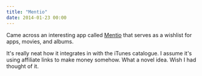 ```yaml
---
title: "Mentio"
date: 2014-01-23 00:00
---
```


<p>Came across an interesting app called <a href="https://itunes.apple.com/ca/app/mentio-personal-media-wish/id796557338?mt=8&amp;uo=4&amp;at=1l3v6zC">Mentio</a> that serves as a wishlist for apps, movies, and albums. </p>

<p>It's really neat how it integrates in with the iTunes catalogue. I assume it's using affiliate links to make money somehow. What a novel idea. Wish I had thought of it. </p>

<!-- more -->

